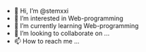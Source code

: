 - 👋 Hi, I’m @stemxxi
- 👀 I’m interested in Web-programming
- 🌱 I’m currently learning Web-programming
- 💞️ I’m looking to collaborate on ...
- 📫 How to reach me ...

<!---
stemxxi/stemxxi is a ✨ special ✨ repository because its `README.md` (this file) appears on your GitHub profile.
You can click the Preview link to take a look at your changes.
--->
